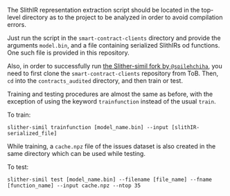 The SlithIR representation extraction script should be located in the top-level directory as to the project to be analyzed in order to avoid compilation errors.

Just run the script in the `smart-contract-clients` directory and provide the arguments `model.bin`, and a file containing serialized SlithIRs od functions. One such file is provided in this repository.

Also, in order to successfully run [the Slither-simil fork by `@spilehchiha`](https://github.com/spilehchiha/slither), you need to first clone the `smart-contract-clients` repository from ToB.
Then, `cd` into the `contracts_audited` directory, and then train or test.

Training and testing procedures are almost the same as before, with the exception of using the keyword `trainfunction` instead of the usual `train`.

To train:
```
slither-simil trainfunction [model_name.bin] --input [slithIR-serialized_file]
```

While training, a `cache.npz` file of the issues dataset is also created in the same directory which can be used while testing.

To test:
```
slither-simil test [model_name.bin] --filename [file_name] --fname [function_name] --input cache.npz --ntop 35
```


